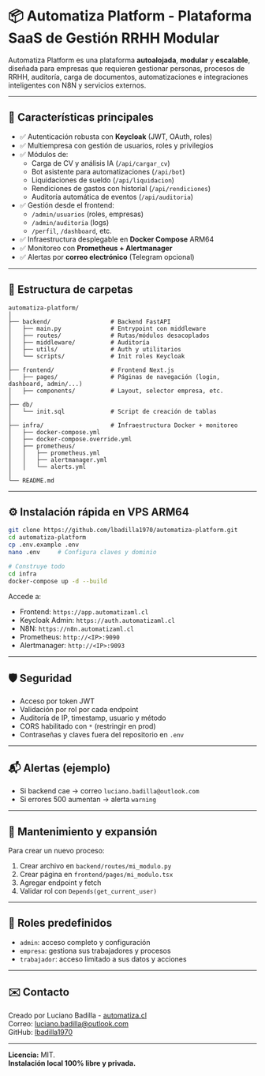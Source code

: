 # 📦 Automatiza Platform - Plataforma SaaS de Gestión RRHH Modular

Automatiza Platform es una plataforma **autoalojada**, **modular** y **escalable**, diseñada para empresas que requieren gestionar personas, procesos de RRHH, auditoría, carga de documentos, automatizaciones e integraciones inteligentes con N8N y servicios externos.

---

## 🚀 Características principales

- ✅ Autenticación robusta con **Keycloak** (JWT, OAuth, roles)
- ✅ Multiempresa con gestión de usuarios, roles y privilegios
- ✅ Módulos de:
  - Carga de CV y análisis IA (`/api/cargar_cv`)
  - Bot asistente para automatizaciones (`/api/bot`)
  - Liquidaciones de sueldo (`/api/liquidacion`)
  - Rendiciones de gastos con historial (`/api/rendiciones`)
  - Auditoría automática de eventos (`/api/auditoria`)
- ✅ Gestión desde el frontend:
  - `/admin/usuarios` (roles, empresas)
  - `/admin/auditoria` (logs)
  - `/perfil`, `/dashboard`, etc.
- ✅ Infraestructura desplegable en **Docker Compose** ARM64
- ✅ Monitoreo con **Prometheus + Alertmanager**
- ✅ Alertas por **correo electrónico** (Telegram opcional)

---

## 🧱 Estructura de carpetas

```
automatiza-platform/
│
├── backend/                 # Backend FastAPI
│   ├── main.py              # Entrypoint con middleware
│   ├── routes/              # Rutas/módulos desacoplados
│   ├── middleware/          # Auditoría
│   ├── utils/               # Auth y utilitarios
│   └── scripts/             # Init roles Keycloak
│
├── frontend/                # Frontend Next.js
│   ├── pages/               # Páginas de navegación (login, dashboard, admin/...)
│   ├── components/          # Layout, selector empresa, etc.
│
├── db/
│   └── init.sql             # Script de creación de tablas
│
├── infra/                   # Infraestructura Docker + monitoreo
│   ├── docker-compose.yml
│   ├── docker-compose.override.yml
│   ├── prometheus/
│   │   ├── prometheus.yml
│   │   ├── alertmanager.yml
│   │   └── alerts.yml
│
└── README.md
```

---

## ⚙️ Instalación rápida en VPS ARM64

```bash
git clone https://github.com/lbadilla1970/automatiza-platform.git
cd automatiza-platform
cp .env.example .env
nano .env     # Configura claves y dominio

# Construye todo
cd infra
docker-compose up -d --build
```

Accede a:
- Frontend: `https://app.automatizaml.cl`
- Keycloak Admin: `https://auth.automatizaml.cl`
- N8N: `https://n8n.automatizaml.cl`
- Prometheus: `http://<IP>:9090`
- Alertmanager: `http://<IP>:9093`

---

## 🛡️ Seguridad

- Acceso por token JWT
- Validación por rol por cada endpoint
- Auditoría de IP, timestamp, usuario y método
- CORS habilitado con `*` (restringir en prod)
- Contraseñas y claves fuera del repositorio en `.env`

---

## 📬 Alertas (ejemplo)

- Si backend cae → correo `luciano.badilla@outlook.com`
- Si errores 500 aumentan → alerta `warning`

---

## 🔧 Mantenimiento y expansión

Para crear un nuevo proceso:
1. Crear archivo en `backend/routes/mi_modulo.py`
2. Crear página en `frontend/pages/mi_modulo.tsx`
3. Agregar endpoint y fetch
4. Validar rol con `Depends(get_current_user)`

---

## 📌 Roles predefinidos
- `admin`: acceso completo y configuración
- `empresa`: gestiona sus trabajadores y procesos
- `trabajador`: acceso limitado a sus datos y acciones

---

## ✉️ Contacto
Creado por Luciano Badilla - [automatiza.cl](https://automatiza.cl)  
Correo: luciano.badilla@outlook.com  
GitHub: [lbadilla1970](https://github.com/lbadilla1970)

---

**Licencia:** MIT.  
**Instalación local 100% libre y privada.**

